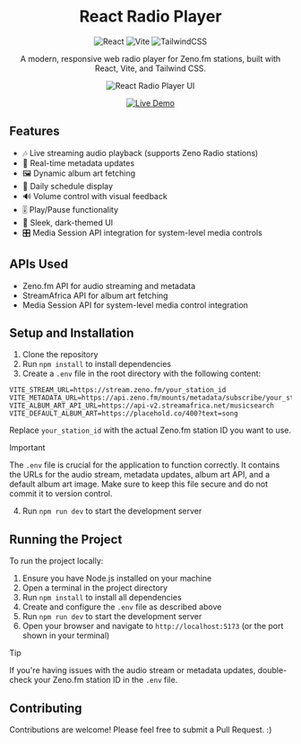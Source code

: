 <div align="center">

# React Radio Player

![React](https://img.shields.io/badge/React-20232A?style=for-the-badge&logo=react&logoColor=61DAFB)
![Vite](https://img.shields.io/badge/Vite-B73BFE?style=for-the-badge&logo=vite&logoColor=FFD62E)
![TailwindCSS](https://img.shields.io/badge/Tailwind_CSS-38B2AC?style=for-the-badge&logo=tailwind-css&logoColor=white)

A modern, responsive web radio player for Zeno.fm stations, built with React, Vite, and Tailwind CSS.

![React Radio Player UI](https://i.ibb.co/BtsMxX9/localhost-5173-2.png)

<a href="https://react-radio-demo.netlify.app/" target="_blank">
  <img src="https://img.shields.io/badge/LIVE-DEMO-brightgreen?style=for-the-badge&logo=netlify&logoColor=white&labelColor=000000" alt="Live Demo" />
</a>

</div>

## Features

- 🎶 Live streaming audio playback (supports Zeno Radio stations)
- 🔄 Real-time metadata updates
- 🖼️ Dynamic album art fetching
- 📅 Daily schedule display
- 🔊 Volume control with visual feedback
- 🎚️ Play/Pause functionality
- 🎨 Sleek, dark-themed UI
- 🎛️ Media Session API integration for system-level media controls

## APIs Used

- Zeno.fm API for audio streaming and metadata
- StreamAfrica API for album art fetching
- Media Session API for system-level media control integration

## Setup and Installation

1. Clone the repository
2. Run `npm install` to install dependencies
3. Create a `.env` file in the root directory with the following content:

```env
VITE_STREAM_URL=https://stream.zeno.fm/your_station_id
VITE_METADATA_URL=https://api.zeno.fm/mounts/metadata/subscribe/your_station_id
VITE_ALBUM_ART_API_URL=https://api-v2.streamafrica.net/musicsearch
VITE_DEFAULT_ALBUM_ART=https://placehold.co/400?text=song
```

Replace `your_station_id` with the actual Zeno.fm station ID you want to use.

> [!IMPORTANT]
> The `.env` file is crucial for the application to function correctly. It contains the URLs for the audio stream, metadata updates, album art API, and a default album art image. Make sure to keep this file secure and do not commit it to version control.

4. Run `npm run dev` to start the development server

## Running the Project

To run the project locally:

1. Ensure you have Node.js installed on your machine
2. Open a terminal in the project directory
3. Run `npm install` to install all dependencies
4. Create and configure the `.env` file as described above
5. Run `npm run dev` to start the development server
6. Open your browser and navigate to `http://localhost:5173` (or the port shown in your terminal)

> [!TIP]
> If you're having issues with the audio stream or metadata updates, double-check your Zeno.fm station ID in the `.env` file.

## Contributing

Contributions are welcome! Please feel free to submit a Pull Request. :)
